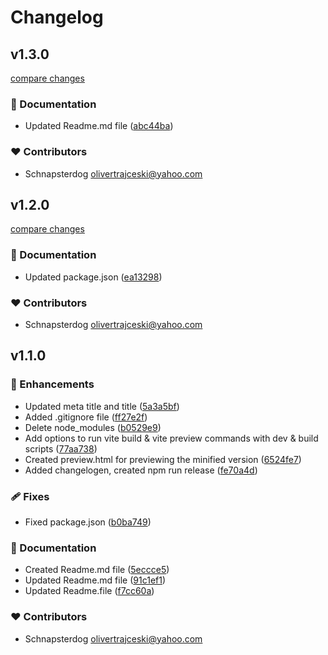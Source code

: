 
# Changelog



## v1.3.0

[compare changes](https://github.com/SchnapsterDog/embeddable-e-commerce-widget/compare/v1.2.0...v1.3.0)

### 📖 Documentation

- Updated Readme.md file ([abc44ba](https://github.com/SchnapsterDog/embeddable-e-commerce-widget/commit/abc44ba))

### ❤️ Contributors

- Schnapsterdog <olivertrajceski@yahoo.com>

## v1.2.0

[compare changes](https://github.com/SchnapsterDog/embeddable-e-commerce-widget/compare/v1.1.0...v1.2.0)

### 📖 Documentation

- Updated package.json ([ea13298](https://github.com/SchnapsterDog/embeddable-e-commerce-widget/commit/ea13298))

### ❤️ Contributors

- Schnapsterdog <olivertrajceski@yahoo.com>

## v1.1.0


### 🚀 Enhancements

- Updated meta title and title ([5a3a5bf](https://github.com/SchnapsterDog/embeddable-e-commerce-widget/commit/5a3a5bf))
- Added .gitignore file ([ff27e2f](https://github.com/SchnapsterDog/embeddable-e-commerce-widget/commit/ff27e2f))
- Delete node_modules ([b0529e9](https://github.com/SchnapsterDog/embeddable-e-commerce-widget/commit/b0529e9))
- Add options to run vite build & vite preview commands with dev & build scripts ([77aa738](https://github.com/SchnapsterDog/embeddable-e-commerce-widget/commit/77aa738))
- Created preview.html for previewing the minified version ([6524fe7](https://github.com/SchnapsterDog/embeddable-e-commerce-widget/commit/6524fe7))
- Added changelogen, created npm run release ([fe70a4d](https://github.com/SchnapsterDog/embeddable-e-commerce-widget/commit/fe70a4d))

### 🩹 Fixes

- Fixed package.json ([b0ba749](https://github.com/SchnapsterDog/embeddable-e-commerce-widget/commit/b0ba749))

### 📖 Documentation

- Created Readme.md file ([5eccce5](https://github.com/SchnapsterDog/embeddable-e-commerce-widget/commit/5eccce5))
- Updated Readme.md file ([91c1ef1](https://github.com/SchnapsterDog/embeddable-e-commerce-widget/commit/91c1ef1))
- Updated Readme.file ([f7cc60a](https://github.com/SchnapsterDog/embeddable-e-commerce-widget/commit/f7cc60a))

### ❤️ Contributors

- Schnapsterdog <olivertrajceski@yahoo.com>

